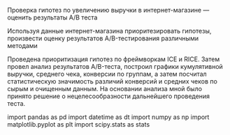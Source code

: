Проверка гипотез по увеличению выручки в интернет-магазине —
оценить результаты A/B теста

Используя данные интернет-магазина приоритезировать гипотезы, произвести оценку результатов A/B-тестирования различными методами

Проведена приоритизация гипотез по фреймворкам ICE и RICE. Затем провел анализ
результатов A/B-теста, построил графики кумулятивной выручки, среднего чека,
конверсии по группам, а затем посчитал статистическую значимость различий конверсий
и средних чеков по сырым и очищенным данным. На основании анализа мной было
принято решение о нецелесообразности дальнейшего проведения теста.


import pandas as pd
import datetime as dt
import numpy as np
import matplotlib.pyplot as plt
import scipy.stats as stats
